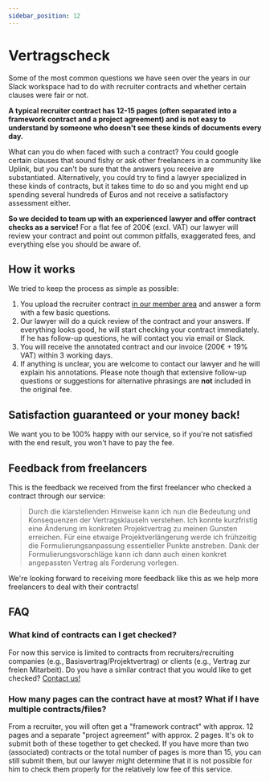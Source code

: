 ```yaml
---
sidebar_position: 12
---
```


# Vertragscheck

Some of the most common questions we have seen over the years in our Slack workspace had to do with recruiter contracts and whether certain clauses were fair or not.

**A typical recruiter contract has 12-15 pages (often separated into a framework contract and a project agreement) and is not easy to understand by someone who doesn't see these kinds of documents every day.**

What can you do when faced with such a contract? You could google certain clauses that sound fishy or ask other freelancers in a community like Uplink, but you can't be sure that the answers you receive are substantiated. Alternatively, you could try to find a lawyer specialized in these kinds of contracts, but it takes time to do so and you might end up spending several hundreds of Euros and not receive a satisfactory assessment either.

**So we decided to team up with an experienced lawyer and offer contract checks as a service!** For a flat fee of 200€ (excl. VAT) our lawyer will review your contract and point out common pitfalls, exaggerated fees, and everything else you should be aware of.

## **How it works**

We tried to keep the process as simple as possible:

1. You upload the recruiter contract [in our member area](https://my.uplink.tech/services/contract_checks) and answer a form with a few basic questions.
2. Our lawyer will do a quick review of the contract and your answers. If everything looks good, he will start checking your contract immediately. If he has follow-up questions, he will contact you via email or Slack.
3. You will receive the annotated contract and our invoice (200€ + 19% VAT) within 3 working days.
4. If anything is unclear, you are welcome to contact our lawyer and he will explain his annotations. Please note though that extensive follow-up questions or suggestions for alternative phrasings are **not** included in the original fee.

## Satisfaction guaranteed or your money back!

We want you to be 100% happy with our service, so if you're not satisfied with the end result, you won't have to pay the fee.

## Feedback from freelancers

This is the feedback we received from the first freelancer who checked a contract through our service:

> Durch die klarstellenden Hinweise kann ich nun die Bedeutung und Konsequenzen der Vertragsklauseln verstehen. Ich konnte kurzfristig eine Änderung im konkreten Projektvertrag zu meinen Gunsten erreichen. Für eine etwaige Projektverlängerung werde ich frühzeitig die Formulierungsanpassung essentieller Punkte anstreben. Dank der Formulierungsvorschläge kann ich dann auch einen konkret angepassten Vertrag als Forderung vorlegen.

We're looking forward to receiving more feedback like this as we help more freelancers to deal with their contracts!

## FAQ

### What kind of contracts can I get checked?

For now this service is limited to contracts from recruiters/recruiting companies (e.g., Basisvertrag/Projektvertrag) or clients (e.g., Vertrag zur freien Mitarbeit). Do you have a similar contract that you would like to get checked? [Contact us!](mailto:hello@uplink.tech)

### How many pages can the contract have at most? What if I have multiple contracts/files?

From a recruiter, you will often get a "framework contract" with approx. 12 pages and a separate "project agreement" with approx. 2 pages. It's ok to submit both of these together to get checked. If you have more than two (associated) contracts or the total number of pages is more than 15, you can still submit them, but our lawyer might determine that it is not possible for him to check them properly for the relatively low fee of this service.
